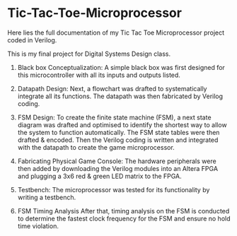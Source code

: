 # Tic-Tac-Toe-Microprocessor
Here lies the full documentation of my Tic Tac Toe Microprocessor project coded in Verilog.

This is my final project for Digital Systems Design class. 

1. Black box Conceptualization:
A simple black box was first designed for this microcontroller with all its inputs and outputs listed.

2. Datapath Design:
Next, a flowchart was drafted to systematically integrate all its functions.
The datapath was then fabricated by Verilog coding.

3. FSM Design:
To create the finite state machine (FSM), a next state diagram was drafted and optimised to identify the shortest way to allow the system to function automatically. 
The FSM state tables were then drafted & encoded.
Then the Verilog coding is written and integrated with the datapath to create the game microprocessor.

4. Fabricating Physical Game Console:
The hardware peripherals were then added by downloading the Verilog modules into an Altera FPGA and plugging a 3x6 red & green LED matrix to the FPGA.

5. Testbench:
The microprocessor was tested for its functionality by writing a testbench.

6. FSM Timing Analysis
After that, timing analysis on the FSM is conducted to determine the fastest clock frequency for the FSM and ensure no hold time violation.
